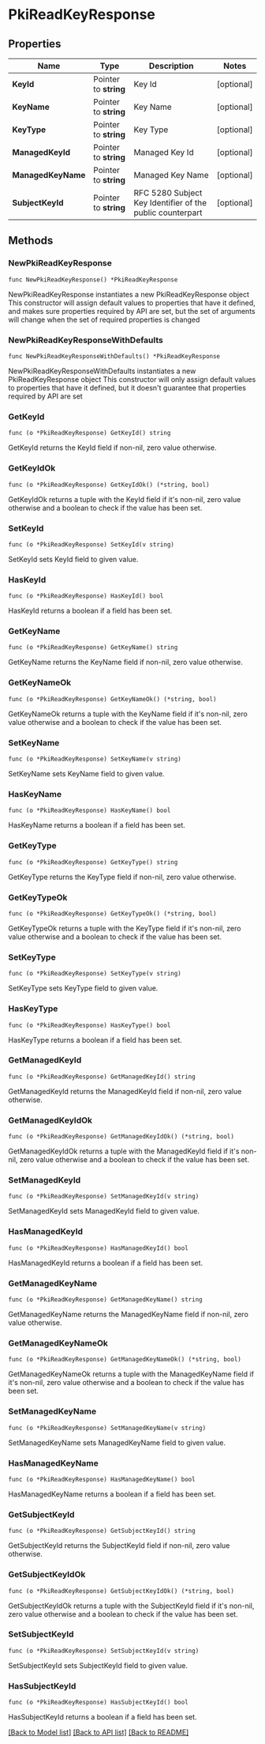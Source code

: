 # PkiReadKeyResponse


## Properties

Name | Type | Description | Notes
------------ | ------------- | ------------- | -------------
**KeyId** | Pointer to **string** | Key Id | [optional] 
**KeyName** | Pointer to **string** | Key Name | [optional] 
**KeyType** | Pointer to **string** | Key Type | [optional] 
**ManagedKeyId** | Pointer to **string** | Managed Key Id | [optional] 
**ManagedKeyName** | Pointer to **string** | Managed Key Name | [optional] 
**SubjectKeyId** | Pointer to **string** | RFC 5280 Subject Key Identifier of the public counterpart | [optional] 



## Methods


### NewPkiReadKeyResponse

`func NewPkiReadKeyResponse() *PkiReadKeyResponse`

NewPkiReadKeyResponse instantiates a new PkiReadKeyResponse object
This constructor will assign default values to properties that have it defined,
and makes sure properties required by API are set, but the set of arguments
will change when the set of required properties is changed

### NewPkiReadKeyResponseWithDefaults

`func NewPkiReadKeyResponseWithDefaults() *PkiReadKeyResponse`

NewPkiReadKeyResponseWithDefaults instantiates a new PkiReadKeyResponse object
This constructor will only assign default values to properties that have it defined,
but it doesn't guarantee that properties required by API are set


### GetKeyId

`func (o *PkiReadKeyResponse) GetKeyId() string`

GetKeyId returns the KeyId field if non-nil, zero value otherwise.

### GetKeyIdOk

`func (o *PkiReadKeyResponse) GetKeyIdOk() (*string, bool)`

GetKeyIdOk returns a tuple with the KeyId field if it's non-nil, zero value otherwise
and a boolean to check if the value has been set.

### SetKeyId

`func (o *PkiReadKeyResponse) SetKeyId(v string)`

SetKeyId sets KeyId field to given value.


### HasKeyId

`func (o *PkiReadKeyResponse) HasKeyId() bool`

HasKeyId returns a boolean if a field has been set.




### GetKeyName

`func (o *PkiReadKeyResponse) GetKeyName() string`

GetKeyName returns the KeyName field if non-nil, zero value otherwise.

### GetKeyNameOk

`func (o *PkiReadKeyResponse) GetKeyNameOk() (*string, bool)`

GetKeyNameOk returns a tuple with the KeyName field if it's non-nil, zero value otherwise
and a boolean to check if the value has been set.

### SetKeyName

`func (o *PkiReadKeyResponse) SetKeyName(v string)`

SetKeyName sets KeyName field to given value.


### HasKeyName

`func (o *PkiReadKeyResponse) HasKeyName() bool`

HasKeyName returns a boolean if a field has been set.




### GetKeyType

`func (o *PkiReadKeyResponse) GetKeyType() string`

GetKeyType returns the KeyType field if non-nil, zero value otherwise.

### GetKeyTypeOk

`func (o *PkiReadKeyResponse) GetKeyTypeOk() (*string, bool)`

GetKeyTypeOk returns a tuple with the KeyType field if it's non-nil, zero value otherwise
and a boolean to check if the value has been set.

### SetKeyType

`func (o *PkiReadKeyResponse) SetKeyType(v string)`

SetKeyType sets KeyType field to given value.


### HasKeyType

`func (o *PkiReadKeyResponse) HasKeyType() bool`

HasKeyType returns a boolean if a field has been set.




### GetManagedKeyId

`func (o *PkiReadKeyResponse) GetManagedKeyId() string`

GetManagedKeyId returns the ManagedKeyId field if non-nil, zero value otherwise.

### GetManagedKeyIdOk

`func (o *PkiReadKeyResponse) GetManagedKeyIdOk() (*string, bool)`

GetManagedKeyIdOk returns a tuple with the ManagedKeyId field if it's non-nil, zero value otherwise
and a boolean to check if the value has been set.

### SetManagedKeyId

`func (o *PkiReadKeyResponse) SetManagedKeyId(v string)`

SetManagedKeyId sets ManagedKeyId field to given value.


### HasManagedKeyId

`func (o *PkiReadKeyResponse) HasManagedKeyId() bool`

HasManagedKeyId returns a boolean if a field has been set.




### GetManagedKeyName

`func (o *PkiReadKeyResponse) GetManagedKeyName() string`

GetManagedKeyName returns the ManagedKeyName field if non-nil, zero value otherwise.

### GetManagedKeyNameOk

`func (o *PkiReadKeyResponse) GetManagedKeyNameOk() (*string, bool)`

GetManagedKeyNameOk returns a tuple with the ManagedKeyName field if it's non-nil, zero value otherwise
and a boolean to check if the value has been set.

### SetManagedKeyName

`func (o *PkiReadKeyResponse) SetManagedKeyName(v string)`

SetManagedKeyName sets ManagedKeyName field to given value.


### HasManagedKeyName

`func (o *PkiReadKeyResponse) HasManagedKeyName() bool`

HasManagedKeyName returns a boolean if a field has been set.




### GetSubjectKeyId

`func (o *PkiReadKeyResponse) GetSubjectKeyId() string`

GetSubjectKeyId returns the SubjectKeyId field if non-nil, zero value otherwise.

### GetSubjectKeyIdOk

`func (o *PkiReadKeyResponse) GetSubjectKeyIdOk() (*string, bool)`

GetSubjectKeyIdOk returns a tuple with the SubjectKeyId field if it's non-nil, zero value otherwise
and a boolean to check if the value has been set.

### SetSubjectKeyId

`func (o *PkiReadKeyResponse) SetSubjectKeyId(v string)`

SetSubjectKeyId sets SubjectKeyId field to given value.


### HasSubjectKeyId

`func (o *PkiReadKeyResponse) HasSubjectKeyId() bool`

HasSubjectKeyId returns a boolean if a field has been set.









[[Back to Model list]](../README.md#documentation-for-models) [[Back to API list]](../README.md#documentation-for-api-endpoints) [[Back to README]](../README.md)


